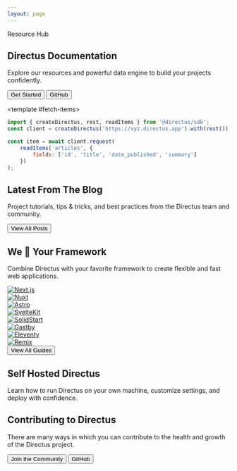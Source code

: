 ```yaml
---
layout: page
---
```


<script setup lang="ts">
import { data } from '@/data/blog.data.js';
import Footer from '@/components/home/Footer.vue';
import Github from '@/components/home/icons/Github.vue';
import Badge from '@/components/Badge.vue';
</script>

<section :class="[$style.hero, $style.paddingBox]">
	<div :class="[$style.sectionContainer, $style.sectionContainerHero, $style.flex]">
		<div :class="[$style.heroContent, $style.sectionPaddingHero]">
			<Badge>Resource Hub</Badge>
			<h1>Directus Documentation</h1>
			<p>Explore our resources and powerful data engine to build your projects confidently.</p>
			<div :class="[$style.heroButtons, $style.buttonGroup]">
				<Button href="/getting-started/quickstart">Get Started</Button>
				<Button secondary :icon="Github" href="https://github.com/directus/directus/" external>GitHub</Button>
			</div>
		</div>
		<div :class="$style.heroToggler">

<SnippetToggler :choices="['Fetch Items', 'Create an Item', 'Authentication', 'Realtime']"  maintainHeight>

<template #fetch-items>

```js
import { createDirectus, rest, readItems } from '@directus/sdk';
const client = createDirectus('https://xyz.directus.app').with(rest());

const item = await client.request(
	readItems('articles', {
		fields: ['id', 'title', 'date_published', 'summary']
	})
);
```

</template>
<template #create-an-item>

```js
import { createDirectus, rest, createItem } from '@directus/sdk';
const client = createDirectus('https://xyz.directus.app').with(rest());

const item = await client.request(
	createItem('articles', {
		title: 'Hello, world!',
		summary: 'This is my next big thing.'
	})
);
```

</template>
<template #authentication>

```js
import { createDirectus, rest, createUser } from '@directus/sdk';
const client = createDirectus('https://xyz.directus.app').with(rest());

const newUser = await client.request(
	createUser({
		email: 'user@example.com',
		password: 'd1r3ctu5'
	})
);

const user = await client.login('user@example.com', 'd1r3ctu5');
```

</template>
<template #realtime>

```js
import { createDirectus, realtime } from '@directus/sdk'
const client = createDirectus('https://xyz.directus.app').with(realtime({ authMode: 'public' }));

const { subscription } = await client.subscribe('messages');

for await (const item of subscription) {
	console.log(item);
}
```

</template>
</SnippetToggler>
		</div>
	</div>

</section>

<section :class="[$style.sectionPaddingMd, $style.paddingBox]">
	<Tabs :class="[$style.sectionContainer, $style.whiteBg]" :tabs="['Developer Reference', 'User Guide']">
		<template #developer-reference>
			<Card
				title="Database APIs"
				text="Use our dynamic REST and GraphQL APIs to access and efficiently manage your data."
				url="/reference/introduction"
				icon="api"
			/>
			<Card
				title="Data Model"
				text="Structure and organize items, fields, and relationships in your collections."
				url="/app/data-model"
				icon="database"
			/>
			<Card
				title="Authentication"
				text="Use our powerful and simple authentication features in your own applications."
				url="/reference/authentication"
				icon="lock"
			/>
			<Card
				title="Extensions"
				text="Build, modify or expand any feature needed for your project with our flexible extensions."
				url="/extensions/introduction"
				icon="extension"
			/>
			<Card
				title="Realtime"
				text="Access real-time data in your project with WebSockets, backed by your database."
				url="/guides/real-time/getting-started/"
				icon="bolt"
			/>
			<Card
				title="Flows"
				text="Create custom, event-driven data processing and task automation workflows."
				url="/app/flows"
				icon="flowsheet"
			/>
		</template>
		<template #user-guide>
			<Card
				title="Content Module"
				text="Empower your entire team to interact with and manage items in your collection."
				url="/user-guide/content-module/content"
				icon="deployed_code"
			/>
			<Card
				title="User Management"
				text="Learn about adding users, granular roles, and access permissions to your projects."
				url="/user-guide/user-management/users-roles-permissions"
				icon="group"
			/>
			<Card
				title="File Storage"
				text="Store and retrieve files, use storage adapters, and learn about media transformations."
				url="/user-guide/file-library/files"
				icon="folder_copy"
			/>
			<Card
				title="Insights Dashboard"
				text="Build custom analytics dashboards directly from your data to gain meaningful business insights. "
				url="/user-guide/insights/dashboards"
				icon="insights"
			/>
			<Card
				title="Translation"
				text="Easily manage multilingual content, making your projects accessible and user-friendly for a global audience."
				url="/user-guide/content-module/translation-strings"
				icon="g_translate"
			/>
			<Card
				title="Directus Cloud"
				text="Explore key aspects of Directus Cloud including the dashboard, projects, and members."
				url="/user-guide/cloud/overview"
				icon="cloud"
			/>
		</template>
	</Tabs>
</section>

<section :class="[$style.sectionPaddingMd, $style.mb60, $style.paddingBox]">
	<div :class="[$style.sectionContainer]">
		<div :class="$style.header">
			<h2>Latest From The Blog</h2>
			<p>
				Project tutorials, tips & tricks, and best practices from the Directus team and community.
			</p>
		</div>
		<div :class="[$style.grid4, $style.m60]">
			<Article
				v-for="article in data.blog.articles.slice(0,4)"
				:key="article.id"
				:title="article.title"
				:desc="article.description"
				:url="`/blog/${article.id}`"
				:img="`https://marketing.directus.app/assets/${article.image}?key=card`"
				:showMeta="false"
			/>
		</div>
		<div :class="$style.header">
			<Button href="/blog/">View All Posts</Button>
		</div>
	</div>
</section>

<div :class="$style.paddingBox">
	<div :class="$style.sectionContainer">
		<Divider />
	</div>
</div>

<section :class="[$style.paddingBox]">
	<div :class="[$style.sectionContainer, $style.sectionPaddingLg]">
		<div :class="$style.header">
			<h2>We 💜 Your Framework</h2>
			<p>
				Combine Directus with your favorite framework to create flexible and fast web applications.
			</p>
		</div>
		<div :class="[$style.grid4, $style.m60, $style.frameworks]">
			<a href="/guides/headless-cms/build-static-website/next-13">
				<div :class="[$style.image]">
					<img src="/assets/frameworks/next.png" alt="Next.js" />
				</div>
			</a>
			<a href="/guides/headless-cms/build-static-website/nuxt-3">
				<div :class="[$style.image]">
					<img src="/assets/frameworks/nuxt.png" alt="Nuxt" />
				</div>
			</a>
			<a href="/blog/getting-started-directus-astro">
				<div :class="[$style.image]">
					<img src="/assets/frameworks/astro.png" alt="Astro" />
				</div>
			</a>
			<a href="/blog/getting-started-directus-sveltekit">
				<div :class="[$style.image]">
					<img src="/assets/frameworks/sveltekit.png" alt="SvelteKit" />
				</div>
			</a>
			<a href="/blog/getting-started-solidstart">
				<div :class="[$style.image]">
					<img src="/assets/frameworks/solidstart.png" alt="SolidStart" />
				</div>
			</a>
			<a href="/blog/getting-started-with-directus-and-gatsby">
				<div :class="[$style.image]">
					<img src="/assets/frameworks/gatsby.png" alt="Gastby" />
				</div>
			</a>
			<a href="/blog/getting-started-directus-and-eleventy-11ty-3">
				<div :class="[$style.image]">
					<img src="/assets/frameworks/11ty.png" alt="Eleventy" />
				</div>
			</a>
			<a href="/blog/getting-started-with-directus-and-remix">
				<div :class="[$style.image]">
					<img src="/assets/frameworks/remix.png" alt="Remix" />
				</div>
			</a>
		</div>
		<div :class="$style.header">
			<Button href="/guides">View All Guides</Button>
		</div>
	</div>
</section>

<div :class="$style.paddingBox">
	<div :class="$style.sectionContainer">
		<Divider />
	</div>
</div>

<section :class="[$style.sectionPaddingMd, $style.paddingBox]">
	<div :class="[$style.sectionContainer, $style.sectionContainerSelfHosted]">
		<div :class="[$style.header, $style.headerSelfHosted]">
			<h2 :class="$style.headingSelfHosted">
				Self Hosted
				<span style="white-space: nowrap">Directus</span>
			</h2>
			<p>
				Learn how to run Directus on your own machine, customize settings, and deploy with confidence.
			</p>
		</div>
		<div :class="[$style.grid2, $style.m60]">
			<Article
				title="Get Started with Docker"
				desc="Get up and running with our Docker Guide."
				img="/assets/docker.png"
				url="/self-hosted/quickstart"
			/>
			<Article
    			title="Config Options"
    			desc="A reference of all possible settings in your project."
    			img="/assets/config-options.png"
    			url="/self-hosted/config-options"
    		/>
    	</div>
    </div>
</section>

<div :class="$style.paddingBox">
	<div :class="$style.sectionContainer">
		<Divider />
	</div>
</div>

<section :class="[$style.sectionContainer, $style.sectionPaddingMd, $style.paddingBox]">
	<div :class="$style.header">
		<h2>Contributing to Directus</h2>
		<p>
			There are many ways in which you can contribute to the health and growth of the Directus project.
		</p>
		<div :class="$style.buttonGroup">
			<Button href="https://discord.com/invite/directus" external>Join the Community</Button>
			<Button secondary :icon="Github" href="https://github.com/directus/directus/" external>GitHub</Button>
		</div>
	</div>
	<div :class="[$style.grid3, $style.m60]">
		<Card
			h="3"
			title="Request a Feature"
			text="Propose new features to improve Directus. Find out how we use GitHub Discussions to organize requests."
			url="/contributing/feature-request-process"
			icon="post_add"
		/>
		<Card
			h="3"
			title="Contribute via Code"
			text="Make a significant impact with code contributions. Read our Pull Request process and find out about our CLA."
			url="/contributing/introduction"
			icon="code"
		/>
		<Card
			h="3"
			title="Sponsorship & Advocacy"
			text="Sponsor our project, increase its visibility and find out how to share the word with others!"
			url="/contributing/sponsor"
			icon="handshake"
		/>
	</div>
</section>

<Footer />

<style module>
@import './home.css';
</style>
